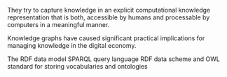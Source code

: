 They try to capture knowledge in an explicit computational knowledge representation that is both, accessible by humans and processable by computers in a meaningful manner.

Knowledge graphs have caused significant practical implications for managing knowledge in the digital economy.

The RDF data model
SPARQL query language
RDF data scheme and OWL standard for storing vocabularies and ontologies